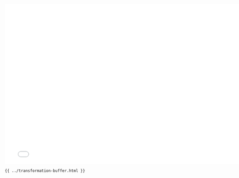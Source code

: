 <iframe src="/transformation-buffer.html" width="770" height="500" frameBorder="0" seamless="seamless">
</iframe>

```html
{{ ../transformation-buffer.html }}
```
